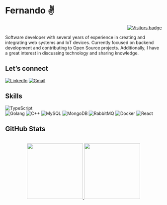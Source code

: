 # Fernando :v:
<p align="right">
  <a href="https://badges.pufler.dev">
      <img src="https://badges.pufler.dev/visits/Fernando-hub527/Fernando-hub527" alt="Visitors badge" />
   </a>
</p>

Software developer with several years of experience in creating and integrating web systems and IoT devices. Currently focused on backend development and contributing to Open Source projects. Additionally, I have a great interest in discussing technology and sharing knowledge.

## Let’s connect
[![LinkedIn](https://img.shields.io/badge/LinkedIn-000?style=for-the-badge&logo=linkedin&logoColor=0E76A8)](https://www.linkedin.com/in/fernando-coelho-saraiva-750a391b7)
[![Gmail](https://img.shields.io/badge/Gmail-D14836?style=for-the-badge&logo=gmail&logoColor=white)](mailto:fernandocoelhosaraivanando@gmail.com)


## Skills
![TypeScript](https://img.shields.io/badge/TypeScript-000?style=for-the-badge&logo=typescript)  
![Golang](https://img.shields.io/badge/Golang-06062C?style=for-the-badge&logo=go)
![C++](https://img.shields.io/badge/C%2B%2B-000?style=for-the-badge&logo=c%2B%2B&logoColor=00599C)
![MySQL](https://img.shields.io/badge/-MySQL-black?style=for-the-badge&logo=mysql)
![MongoDB](https://img.shields.io/badge/-Git-black?style=for-the-badge&logo=mongodb)
![RabbitMQ](https://img.shields.io/badge/-Git-black?style=for-the-badge&logo=rabbitmq)
![Docker](https://img.shields.io/badge/-Git-black?style=for-the-badge&logo=docker)
![React](https://img.shields.io/badge/-Git-black?style=for-the-badge&logo=react)



## GitHub Stats
<div align="center"><br>
    <a href="https://github.com/Fernando-hub527">
        <img height="180em" src="https://github-readme-stats.vercel.app/api?username=Fernando-hub527&show_icons=true&theme=github_dark&include_all_commits=true&count_private=true"/>
        <img height="180em" src="https://github-readme-stats.vercel.app/api/top-langs/?username=Fernando-hub527&layout=compact&langs_count=8&theme=github_dark&include_all_commits=true&count_private=true"/>
    </a>
</div>
